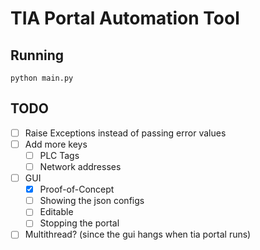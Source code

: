 # TIA Portal Automation Tool

## Running

`python main.py`

## TODO

- [ ] Raise Exceptions instead of passing error values
- [ ] Add more keys
  - [ ] PLC Tags
  - [ ] Network addresses
- [ ] GUI
  - [X] Proof-of-Concept
  - [ ] Showing the json configs
  - [ ] Editable
  - [ ] Stopping the portal
- [ ] Multithread? (since the gui hangs when tia portal runs)
